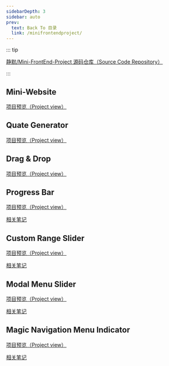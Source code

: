 ```yaml
---
sidebarDepth: 3
sidebar: auto
prev:
  text: Back To 目录
  link: /minifrontendproject/
---
```




::: tip

[静默/Mini-FrontEnd-Project 源码仓库（Source Code Repository）](https://github.com/Q10Viking/Mini-FrontEnd-project)

:::

## Mini-Website

[项目预览（Project view）](https://q10viking.github.io/Mini-FrontEnd-project/01%20mini-website/)

<common-progresson-snippet src="https://q10viking.github.io/Mini-FrontEnd-project/01%20mini-website/"/>

## Quate Generator

[项目预览（Project view）](https://q10viking.github.io/Mini-FrontEnd-project/04%20quote/)



<common-progresson-snippet src="https://q10viking.github.io/Mini-FrontEnd-project/04%20quote/"/>



## Drag & Drop

[项目预览（Project view）](https://q10viking.github.io/Mini-FrontEnd-project/05%20drag%20and%20drop%20project/)

<common-progresson-snippet src="https://q10viking.github.io/Mini-FrontEnd-project/05%20drag%20and%20drop%20project/"/>



## Progress Bar

[项目预览（Project view）](https://q10viking.github.io/Mini-FrontEnd-project/06%20progress/)

[相关笔记](https://q10viking.github.io/minifrontendproject/02%20Progress%20Bar.html)

<common-progresson-snippet src="https://q10viking.github.io/Mini-FrontEnd-project/06%20progress/"/>



## Custom Range Slider

[项目预览（Project view）](https://q10viking.github.io/Mini-FrontEnd-project/07%20custom%20range%20slider/)

[相关笔记](https://q10viking.github.io/minifrontendproject/03%20Custom%20Range%20Silder.html)

<common-progresson-snippet src="https://q10viking.github.io/Mini-FrontEnd-project/07%20custom%20range%20slider/"/>



## Modal Menu Slider

[项目预览（Project view）](https://q10viking.github.io/Mini-FrontEnd-project/08%20modal%20menu%20slider/)

[相关笔记](https://q10viking.github.io/minifrontendproject/04%20Modal%20Menu%20Slider.html#modal-menu-slider)

<common-progresson-snippet src="https://q10viking.github.io/Mini-FrontEnd-project/08%20modal%20menu%20slider/"/>





## Magic Navigation Menu Indicator

[项目预览（Project view）](https://q10viking.github.io/Mini-FrontEnd-project/09%20Magic%20Navigation%20Menu%20Indicator/)

[相关笔记](https://q10viking.github.io/minifrontendproject/05%20Magic%20Navigation%20Menu%20Indication.html#magic-navigation-menu-indicator)

<common-progresson-snippet src="https://q10viking.github.io/Mini-FrontEnd-project/09%20Magic%20Navigation%20Menu%20Indicator/"/>



